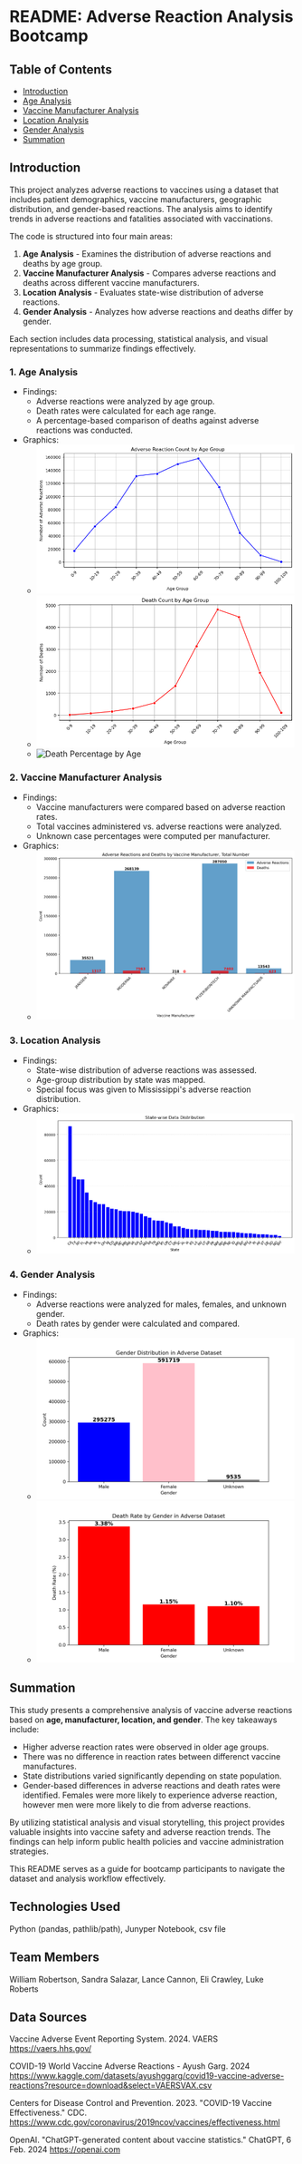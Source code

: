 # README: Adverse Reaction Analysis Bootcamp

## Table of Contents
- [Introduction](#introduction)
- [Age Analysis](#1-age-analysis)
- [Vaccine Manufacturer Analysis](#2-vaccine-manufacturer-analysis)
- [Location Analysis](#3-location-analysis)
- [Gender Analysis](#4-gender-analysis)
- [Summation](#summation)

## Introduction
This project analyzes adverse reactions to vaccines using a dataset that includes patient demographics, vaccine manufacturers, geographic distribution, and gender-based reactions. The analysis aims to identify trends in adverse reactions and fatalities associated with vaccinations.

The code is structured into four main areas:
1. **Age Analysis** - Examines the distribution of adverse reactions and deaths by age group.
2. **Vaccine Manufacturer Analysis** - Compares adverse reactions and deaths across different vaccine manufacturers.
3. **Location Analysis** - Evaluates state-wise distribution of adverse reactions.
4. **Gender Analysis** - Analyzes how adverse reactions and deaths differ by gender.

Each section includes data processing, statistical analysis, and visual representations to summarize findings effectively.

### 1. Age Analysis
- Findings:
  - Adverse reactions were analyzed by age group.
  - Death rates were calculated for each age range.
  - A percentage-based comparison of deaths against adverse reactions was conducted.
- Graphics:
  - ![Adverse Reactions by Age](Images/reaction_by_age_graph.png)
  - ![Death Count by Age](Images/death_by_age_graph.png)
  - ![Death Percentage by Age](Images/death_percentage_by_age_graph.png)

### 2. Vaccine Manufacturer Analysis
- Findings:
  - Vaccine manufacturers were compared based on adverse reaction rates.
  - Total vaccines administered vs. adverse reactions were analyzed.
  - Unknown case percentages were computed per manufacturer.
- Graphics:
  - ![Adverse Reactions by Manufacturer](Images/adverse_reactions_death_number.png)

### 3. Location Analysis
- Findings:
  - State-wise distribution of adverse reactions was assessed.
  - Age-group distribution by state was mapped.
  - Special focus was given to Mississippi's adverse reaction distribution.
- Graphics:
  - ![State-wise Adverse Reactions](Images/state_bar_chart.png)

### 4. Gender Analysis
- Findings:
  - Adverse reactions were analyzed for males, females, and unknown gender.
  - Death rates by gender were calculated and compared.
- Graphics:
  - ![Gender-based Adverse Reactions](Images/gender_distribution.png)
  - ![Gender-specific Death Rate](Images/gender_death_rate.png)

## Summation
This study presents a comprehensive analysis of vaccine adverse reactions based on **age, manufacturer, location, and gender**. The key takeaways include:
- Higher adverse reaction rates were observed in older age groups.
- There was no difference in reaction rates between differenct vaccine manufactures.
- State distributions varied significantly depending on state population.
- Gender-based differences in adverse reactions and death rates were identified. Females were more likely to experience adverse reaction, however men were more likely to die from adverse reactions.

By utilizing statistical analysis and visual storytelling, this project provides valuable insights into vaccine safety and adverse reaction trends. The findings can help inform public health policies and vaccine administration strategies.

This README serves as a guide for bootcamp participants to navigate the dataset and analysis workflow effectively.

## Technologies Used 

Python (pandas, pathlib/path), Junyper Notebook, csv file

## Team Members 

William Robertson, 
Sandra Salazar, 
Lance Cannon, 
Eli Crawley, 
Luke Roberts

## Data Sources

Vaccine Adverse Event Reporting System. 2024. VAERS 
https://vaers.hhs.gov/ 

COVID-19 World Vaccine Adverse Reactions - Ayush Garg. 2024 
https://www.kaggle.com/datasets/ayushggarg/covid19-vaccine-adverse-reactions?resource=download&select=VAERSVAX.csv 

Centers for Disease Control and Prevention. 2023. "COVID-19 Vaccine Effectiveness." CDC. 
https://www.cdc.gov/coronavirus/2019ncov/vaccines/effectiveness.html 

OpenAI. "ChatGPT-generated content about vaccine statistics." ChatGPT, 6 Feb. 2024 
https://openai.com 